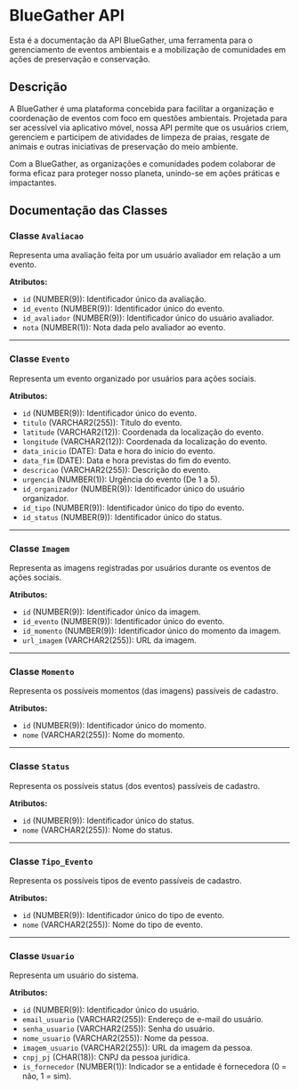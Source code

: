 # BlueGather API

Esta é a documentação da API BlueGather, uma ferramenta para o gerenciamento de eventos ambientais e a mobilização de comunidades em ações de preservação e conservação.

## Descrição

A BlueGather é uma plataforma concebida para facilitar a organização e coordenação de eventos com foco em questões ambientais. Projetada para ser acessível via aplicativo móvel, nossa API permite que os usuários criem, gerenciem e participem de atividades de limpeza de praias, resgate de animais e outras iniciativas de preservação do meio ambiente.

Com a BlueGather, as organizações e comunidades podem colaborar de forma eficaz para proteger nosso planeta, unindo-se em ações práticas e impactantes.

## Documentação das Classes

### Classe `Avaliacao`

Representa uma avaliação feita por um usuário avaliador em relação a um evento.

**Atributos:**
- `id` (NUMBER(9)): Identificador único da avaliação.
- `id_evento` (NUMBER(9)): Identificador único do evento.
- `id_avaliador` (NUMBER(9)): Identificador único do usuário avaliador.
- `nota` (NUMBER(1)): Nota dada pelo avaliador ao evento.

---

### Classe `Evento`

Representa um evento organizado por usuários para ações sociais.

**Atributos:**
- `id` (NUMBER(9)): Identificador único do evento.
- `titulo` (VARCHAR2(255)): Título do evento.
- `latitude` (VARCHAR2(12)): Coordenada da localização do evento.
- `longitude` (VARCHAR2(12)): Coordenada da localização do evento.
- `data_inicio` (DATE): Data e hora do início do evento.
- `data_fim` (DATE): Data e hora previstas do fim do evento.
- `descricao` (VARCHAR2(255)): Descrição do evento.
- `urgencia` (NUMBER(1)): Urgência do evento (De 1 a 5).
- `id_organizador` (NUMBER(9)): Identificador único do usuário organizador.
- `id_tipo` (NUMBER(9)): Identificador único do tipo do evento.
- `id_status` (NUMBER(9)): Identificador único do status.

---

### Classe `Imagem`

Representa as imagens registradas por usuários durante os eventos de ações sociais.

**Atributos:**
- `id` (NUMBER(9)): Identificador único da imagem.
- `id_evento` (NUMBER(9)): Identificador único do evento.
- `id_momento` (NUMBER(9)): Identificador único do momento da imagem.
- `url_imagem` (VARCHAR2(255)): URL da imagem.

---

### Classe `Momento`

Representa os possíveis momentos (das imagens) passíveis de cadastro.

**Atributos:**
- `id` (NUMBER(9)): Identificador único do momento.
- `nome` (VARCHAR2(255)): Nome do momento.

---

### Classe `Status`

Representa os possíveis status (dos eventos) passíveis de cadastro.

**Atributos:**
- `id` (NUMBER(9)): Identificador único do status.
- `nome` (VARCHAR2(255)): Nome do status.

---

### Classe `Tipo_Evento`

Representa os possíveis tipos de evento passíveis de cadastro.

**Atributos:**
- `id` (NUMBER(9)): Identificador único do tipo de evento.
- `nome` (VARCHAR2(255)): Nome do tipo de evento.

---

### Classe `Usuario`

Representa um usuário do sistema.

**Atributos:**
- `id` (NUMBER(9)): Identificador único do usuário.
- `email_usuario` (VARCHAR2(255)): Endereço de e-mail do usuário.
- `senha_usuario` (VARCHAR2(255)): Senha do usuário.
- `nome_usuario` (VARCHAR2(255)): Nome da pessoa.
- `imagem_usuario` (VARCHAR2(255)): URL da imagem da pessoa.
- `cnpj_pj` (CHAR(18)): CNPJ da pessoa jurídica.
- `is_fornecedor` (NUMBER(1)): Indicador se a entidade é fornecedora (0 = não, 1 = sim).